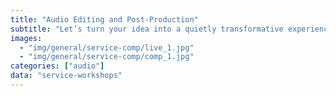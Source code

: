 ```yaml
---
title: "Audio Editing and Post-Production"
subtitle: "Let’s turn your idea into a quietly transformative experience that is creatively uncompromising."
images:
  - "img/general/service-comp/live_1.jpg"
  - "img/general/service-comp/comp_1.jpg"
categories: ["audio"]
data: "service-workshops"
---
```

<!-- I can help you with any audio editing task, including podcasts, syncing to video footage, or overdubbing. I have done work editing podcasts, recording voice-overs (and editing to footage), and more.

If you are looking for a post-production engineer, I can help you work on your final mixdown, mastering for digital or traditional distribution, including experimental strategies such as binaural encoding. -->